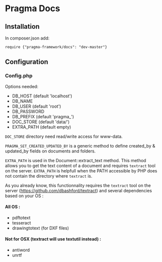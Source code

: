 # Pragma Docs

## Installation

In composer.json add:

	require {"pragma-framework/docs": "dev-master"}

## Configuration

### Config.php

Options needed:

* DB_HOST (default 'localhost')
* DB_NAME
* DB_USER (default 'root')
* DB_PASSWORD
* DB_PREFIX (default 'pragma_')
* DOC_STORE (default 'data/')
* EXTRA_PATH (default empty)

`DOC_STORE` directory need read/write access for www-data.

`PRAGMA_SET_CREATED_UPDATED_BY` is a generic method to define created_by & updated_by fields on documents and folders.

`EXTRA_PATH` is used in the Document::extract_text method. This method allows you to get the text content of a document and requires `textract` tool on the server. `EXTRA_PATH` is helpfull when the PATH accessible by PHP does not contain the directory where `textract` is.

As you already know, this functionnality requires the `textract` tool on the server (https://github.com/dbashford/textract) and several dependencies based on your OS :

#### All OS :

* pdftotext
* tesseract
* drawingtotext (for DXF files)

#### Not for OSX (textract will use textutil instead) :

* antiword
* unrtf
